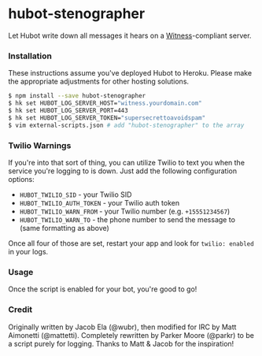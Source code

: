 hubot-stenographer
==================

Let Hubot write down all messages it hears on a [Witness][]-compliant server.

[Witness]: https://github.com/parkr/witness

### Installation

These instructions assume you've deployed Hubot to Heroku. Please make the
appropriate adjustments for other hosting solutions.

```bash
$ npm install --save hubot-stenographer
$ hk set HUBOT_LOG_SERVER_HOST="witness.yourdomain.com"
$ hk set HUBOT_LOG_SERVER_PORT=443
$ hk set HUBOT_LOG_SERVER_TOKEN="supersecrettoavoidspam"
$ vim external-scripts.json # add "hubot-stenographer" to the array
```

### Twilio Warnings

If you're into that sort of thing, you can utilize Twilio to text you when
the service you're logging to is down. Just add the following configuration
options:

- `HUBOT_TWILIO_SID` - your Twilio SID
- `HUBOT_TWILIO_AUTH_TOKEN` - your Twilio auth token
- `HUBOT_TWILIO_WARN_FROM` - your Twilio number (e.g. `+15551234567`)
- `HUBOT_TWILIO_WARN_TO` - the phone number to send the message to (same
  formatting as above)

Once all four of those are set, restart your app and look for `twilio:
enabled` in your logs.

### Usage

Once the script is enabled for your bot, you're good to go!

### Credit

Originally written by Jacob Ela (@wubr), then modified for IRC by
Matt Aimonetti (@mattetti). Completely rewritten by Parker Moore
(@parkr) to be a script purely for logging. Thanks to Matt & Jacob
for the inspiration!
